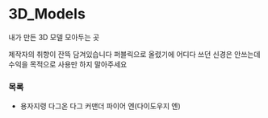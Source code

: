# 3D_Models
내가 만든 3D 모델 모아두는 곳

제작자의 취향이 잔뜩 담겨있습니다
퍼블릭으로 올렸기에 어디다 쓰던 신경은 안쓰는데 수익을 목적으로 사용만 하지 말아주세요

### 목록
- 용자지령 다그온
다그 커맨더
파이어 엔(다이도우지 엔)
